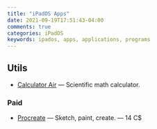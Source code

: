 ```yaml
---
title: "iPadOS Apps"
date: 2021-09-19T17:51:43-04:00
comments: true
categories: iPadOS
keywords: ipados, apps, applications, programs
---
```


## Utils

* [Calculator Air](https://apps.apple.com/ca/app/calculator-irocks/id1173365557) — Scientific math calculator.

### Paid

* [Procreate](https://apps.apple.com/ca/app/procreate/id425073498) — Sketch, paint, create. — 14 C$
